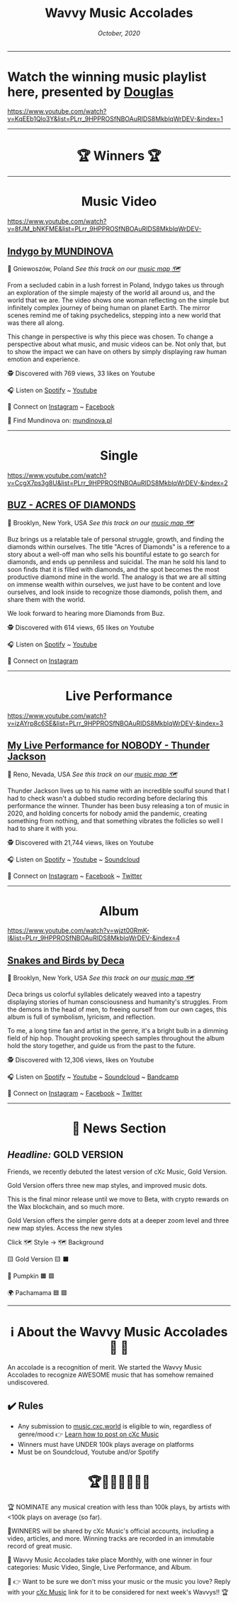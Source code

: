 
# <center> **Wavvy Music Accolades**</center> 
###### <center> October, 2020</center> 

___

# Watch the winning music playlist here, presented by [Douglas](https://douglas.life)

https://www.youtube.com/watch?v=KqEEb1Qlo3Y&list=PLrr_9HPPROSfNBOAuRIDS8MkblqWrDEV-&index=1


___

# <center>🏆 Winners 🏆 </center>

___

#  <center> **Music Video**</center> 

https://www.youtube.com/watch?v=8fJM_bNKFME&list=PLrr_9HPPROSfNBOAuRIDS8MkblqWrDEV-

## [Indygo by MUNDINOVA](https://www.youtube.com/watch?v=8fJM_bNKFME&list=PLrr_9HPPROSfNBOAuRIDS8MkblqWrDEV-)
📍 Gniewoszów, Poland
*See this track on our [music map 🗺️](https://music.cxc.world/?id=1833)*
</center>
From a secluded cabin in a lush forrest in Poland, Indygo takes us through an exploration of the simple majesty of the world all around us, and the world that we are. The video shows one woman reflecting on the simple but infinitely complex journey of being human on planet Earth. The mirror scenes remind me of taking psychedelics, stepping into a new world that was there all along. 

This change in perspective is why this piece was chosen. To change a perspective about what music, and music videos can be. Not only that, but to show the impact we can have on others by simply displaying raw human emotion and experience.  


🕵 Discovered with 769 views, 33 likes on Youtube

🎧 Listen on [Spotify](https://open.spotify.com/artist/3Vb6lmYUNPoC46aAdcXWqA?si=OAcQgztbSX6ot1v4o-v9zQ) ~ [Youtube](https://www.youtube.com/watch?v=8fJM_bNKFME)

💫 Connect on [Instagram](https://www.instagram.com/mundinova.music/) ~ [Facebook](https://www.facebook.com/mundinovamusic/) 

🔗 Find Mundinova on: [mundinova.pl](https://mundinova.pl/en/mundi-2/)

___


#  <center> **Single**</center> 

https://www.youtube.com/watch?v=CcgX7ps3g8U&list=PLrr_9HPPROSfNBOAuRIDS8MkblqWrDEV-&index=2

## [BUZ - ACRES OF DIAMONDS](https://www.youtube.com/watch?v=CcgX7ps3g8U&list=PLrr_9HPPROSfNBOAuRIDS8MkblqWrDEV-&index=2)
📍 Brooklyn, New York, USA
*See this track on our [music map 🗺️](https://music.cxc.world/?locLat=40.689&locLng=-73.874&zoom=10&id=1830)*
</center>

Buz brings us a relatable tale of personal struggle, growth, and finding the diamonds within ourselves. The title "Acres of Diamonds" is a reference to a story about a well-off man who sells his bountiful estate to go search for diamonds, and ends up penniless and suicidal. The man he sold his land to soon finds that it is filled with diamonds, and the spot becomes the most productive diamond mine in the world. The analogy is that we are all sitting on immense wealth within ourselves, we just have to be content and love ourselves, and look inside to recognize those diamonds, polish them, and share them with the world. 

We look forward to hearing more Diamonds from Buz.


🕵 Discovered with 614 views, 65 likes on Youtube

🎧 Listen on [Spotify](https://open.spotify.com/artist/3HLwtkKPPvrbf7iCZnGKgO) ~ [Youtube](https://www.youtube.com/watch?v=CcgX7ps3g8U)


💫 Connect on [Instagram](https://www.instagram.com/indiebuz/) 



___

#  <center>**Live Performance**</center>

https://www.youtube.com/watch?v=izAYrp8c6SE&list=PLrr_9HPPROSfNBOAuRIDS8MkblqWrDEV-&index=3

## [My Live Performance for NOBODY - Thunder Jackson](https://www.youtube.com/watch?v=izAYrp8c6SE&list=PLrr_9HPPROSfNBOAuRIDS8MkblqWrDEV-&index=3)
📍 Reno, Nevada, USA
*See this track on our [music map 🗺️](https://music.cxc.world/?id=1834)*
</center>

Thunder Jackson lives up to his name with an incredible soulful sound that I had to check wasn't a dubbed studio recording before declaring this performance the winner. Thunder has been busy releasing a ton of music in 2020, and holding concerts for nobody amid the pandemic, creating something from nothing, and that something vibrates the follicles so well I had to share it with you. 


🕵 Discovered with 21,744 views,  likes on Youtube

🎧 Listen on [Spotify](https://open.spotify.com/artist/3o0xJMKswwtXz2PhrRCHhJ) ~ [Youtube](https://www.youtube.com/watch?v=izAYrp8c6SE) ~ [Soundcloud](https://soundcloud.com/thunderjackson)

💫 Connect on [Instagram](https://www.instagram.com/thunderjackson/) ~ [Facebook](https://www.facebook.com/thunderjackson) ~ [Twitter](https://twitter.com/thunderjackson)

___

#  <center>**Album**</center>

https://www.youtube.com/watch?v=wjzt00RmK-I&list=PLrr_9HPPROSfNBOAuRIDS8MkblqWrDEV-&index=4

## [Snakes and Birds by Deca](https://www.youtube.com/watch?v=wjzt00RmK-I&list=PLrr_9HPPROSfNBOAuRIDS8MkblqWrDEV-&index=4)
📍 Brooklyn, New York, USA
*See this track on our [music map 🗺️](https://music.cxc.world/?id=1835)*
 
</center>
Deca brings us colorful syllables delicately weaved into a tapestry displaying stories of human consciousness and humanity's struggles. From the demons in the head of men, to freeing ourself from our own cages, this album is full of symbolism, lyricism, and reflection. 

To me, a long time fan and artist in the genre, it's a bright bulb in a dimming field of hip hop. Thought provoking speech samples throughout the album hold the story together, and guide us from the past to the future. 


🕵 Discovered with 12,306 views,  likes on Youtube

🎧 Listen on [Spotify](https://open.spotify.com/album/45YqsEtwX8y55UxoUyqyQP) ~ [Youtube](https://www.youtube.com/watch?v=wjzt00RmK-I) ~ [Soundcloud](https://soundcloud.com/decamusic) ~ [Bandcamp](https://deca.bandcamp.com/album/snakes-and-birds)

💫 Connect on [Instagram](https://www.instagram.com/decamusic/?hl=en) ~ [Facebook](https://www.facebook.com/DecaMusic/) ~ [Twitter](https://twitter.com/decamusic?lang=en)


___
# <center>📰 News Section </center>
## *Headline:*  GOLD VERSION

Friends, we recently debuted the latest version of cXc Music, Gold Version. 

Gold Version offers three new map styles, and improved music dots. 

This is the final minor release until we move to Beta, with crypto rewards on the Wax blockchain, and so much more. 

Gold Version offers the simpler genre dots at a deeper zoom level and three new map styles. Access the new styles

Click 🗺️ Style -> 🗺️ Background

🟨 Gold Version 🟨 ⬛

🎃 Pumpkin  🟧 🟪

🌍 Pachamama 🟦 🟩 





___
# <center>ℹ️ About the Wavvy Music Accolades🕺 🌊 </center>

An accolade is a recognition of merit. We started the Wavvy Music Accolades to recognize AWESOME music that has somehow remained undiscovered.


## ✔️ Rules
- Any submission to [music.cxc.world](https://music.cxc.world) is eligible to win, regardless of genre/mood  👉 [Learn how to post on cXc Music](https://docs.cxc.world/knowledge-base/how-to-add-music/)
- Winners must have UNDER 100k plays average on platforms
- Must be on Soundcloud, Youtube and/or Spotify


#  <center>🏆🥇🎼🎶🎵🏅🎊</center>


🏆 NOMINATE any musical creation with less than 100k plays, by artists with <100k plays on average (so far).

🥇WINNERS will be shared by cXc Music's official accounts, including a video, articles, and more. Winning tracks are recorded in an immutable record of great music. 

🌊 Wavvy Music Accolades take place Monthly, with one winner in four categories: Music Video, Single, Live Performance, and Album.

🔑 👉 Want to be sure we don't miss your music or the music you love? Reply with your [cXc Music](https://music.cxc.world) link for it to be considered for next week's Wavvys!! 🏆
<!--stackedit_data:
eyJoaXN0b3J5IjpbODYyMDM3OTExLC0xNDEyNDA1MTI1LDc0ND
QwMjYzMCw4OTc2MTI0MTIsMTEzNzc3NzY3NSwtMTc1NzIyOTYz
OCw0MjUwMDU2NTgsLTEzODMxNTU1MjUsLTU5NjEyMzQxMCwyMD
Y3OTExNzk3LC0xNDM2NzQ1MDczLDc5MzEyOTMzNSwxODk2NjIw
MjgsLTEwMjYwOTkzMTQsMTY5MjUwMTc2OSwzNDczNDczOTAsMT
I5MzExODY2NCw4Mjg1NDE4MTEsLTIwOTAwMTg0ODYsLTIxNDcw
NDY4ODhdfQ==
-->